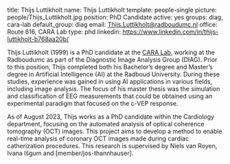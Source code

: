 title: Thijs Luttikholt
name: Thijs Luttikholt
template: people-single 
picture: people/Thijs_Luttikholt.jpg 
position: PhD Candidate 
active: yes 
groups: diag, cara-lab
default_group: diag 
email: Thijs.Luttikholt@radboudumc.nl 
office: Route 616, CARA Lab 
type: phd 
linkedin: https://www.linkedin.com/in/thijs-luttikholt-b768aa20b/

Thijs Luttikholt (1999) is a PhD candidate at the [CARA Lab](https://www.cara-ai-lab.nl/), working at the Radboudumc as part of the Diagnostic Image Analysis Group (DIAG). Prior to this position, Thijs completed both his Bachelor’s degree and Master’s degree in Artificial Intelligence (AI) at the Radboud University. During these studies, experience was gained in using AI applications in various fields, including image analysis. The focus of his master thesis was the simulation and classification of EEG measurements that could be obtained using an experimental paradigm that focused on the c-VEP response.

As of August 2023, Thijs works as a PhD candidate within the Cardiology department, focusing on the automated analysis of optical coherence tomography (OCT) images. This project aims to develop a method to enable real-time analysis of coronary OCT images made during cardiac catherization procedures. This research is supervised by Niels van Royen, Ivana Išgum and [member/jos-thannhauser].
